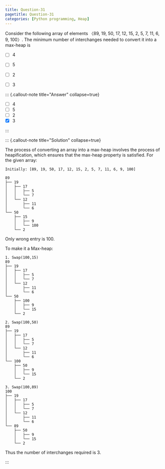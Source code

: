 ```yaml
---
title: Question-31
pagetitle: Question-31
categories: [Python programming, Heap]
---
```


Consider the following array of elements 〈89, 19, 50, 17, 12, 15, 2, 5, 7, 11, 6, 9, 100〉. The minimum number of interchanges needed to convert it into a max-heap is

- [ ] 4
- [ ] 5
- [ ] 2
- [ ] 3


::: {.callout-note title="Answer" collapse=true}

- [ ] 4
- [ ] 5
- [ ] 2
- [x] 3

:::



::: {.callout-note title="Solution" collapse=true}

The process of converting an array into a max-heap involves the process of heapification, which ensures that the max-heap property is satisfied.
For the given array:
```
Initially: [89, 19, 50, 17, 12, 15, 2, 5, 7, 11, 6, 9, 100]

89
├── 19
│   ├── 17
│   │   ├── 5
│   │   └── 7
│   └── 12
│       ├── 11
│       └── 6
└── 50
    ├── 15
    │   ├── 9
    │   └── 100
    └── 2
```
Only wrong entry is 100.

To make it a Max-heap:
```
1. Swap(100,15)
89
├── 19
│   ├── 17
│   │   ├── 5
│   │   └── 7
│   └── 12
│       ├── 11
│       └── 6
└── 50
    ├── 100
    │   ├── 9
    │   └── 15
    └── 2

2. Swap(100,50)
89
├── 19
│   ├── 17
│   │   ├── 5
│   │   └── 7
│   └── 12
│       ├── 11
│       └── 6
└── 100
    ├── 50
    │   ├── 9
    │   └── 15
    └── 2

3. Swap(100,89)
100
├── 19
│   ├── 17
│   │   ├── 5
│   │   └── 7
│   └── 12
│       ├── 11
│       └── 6
└── 89
    ├── 50
    │   ├── 9
    │   └── 15
    └── 2
```

Thus the number of interchanges required is 3.

:::